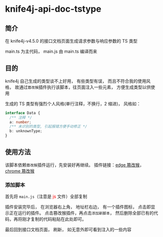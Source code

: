 # knife4j-api-doc-tstype

## 简介

在 knife4j-v4.5.0 的接口文档页面生成请求参数与响应参数的 TS 类型

main.ts 为主代码， main.js 由 main.ts 编译而来

## 目的

knife4j 自己生成的类型谈不上好用， 有些类型有误， 而且不符合我的使用风格， 故通过`篡改猴`插件执行该脚本，往页面注入一些元素， 方便生成类型以供使用

生成的 TS 类型有强烈个人风格(单行注释，不换行，2 缩进)， 风格如：

```typescript
interface Data {
  /** 注释 */
  a: number;
  /** 未识别的类型, 引起报错方便手动修正 */
  b: unknownType;
}
```

## 使用方法
该脚本依赖`篡改猴`插件运行，先安装好再继续。 插件链接：[edge 篡改猴](https://microsoftedge.microsoft.com/addons/detail/%E7%AF%A1%E6%94%B9%E7%8C%B4/iikmkjmpaadaobahmlepeloendndfphd?hl=zh-CN)，[chrome 篡改猴](https://chromewebstore.google.com/detail/%E7%AF%A1%E6%94%B9%E7%8C%B4/dhdgffkkebhmkfjojejmpbldmpobfkfo?hl=zh-CN&utm_source=ext_sidebar)

### 添加脚本
首先将 `main.js`（注意是 <span style="color: red">js</span> 文件）全部复制

插件安装完毕后， 在浏览器右上角， 地址栏右边， 有一个插件图标， 点击即显示正在运行的插件。 点击篡改猴插件，再点击`添加新脚本`， 
然后删除全部已有的代码，再将刚才复制的代码粘贴在此处即可。

最后回到接口文档页面， 刷新， 如无意外即可看到注入的一些内容
